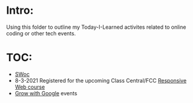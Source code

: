 # Intro:
Using this folder to outline my Today-I-Learned activites related to online coding or other tech events. 

# TOC:
* [SWoc](https://github.com/EO4wellness/T-I-L/blob/main/Events/SWoC.md) 
* 8-3-2021 Registered for the upcoming Class Central/FCC [Responsive Web course](https://www.classcentral.com/@EO4Wellness)
* [Grow with Google](https://github.com/EO4wellness/T-I-L/tree/main/Events/Google) events

